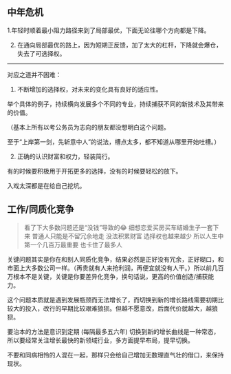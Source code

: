 ## 中年危机
1.年轻时顺着最小阻力路径来到了局部最优，下面无论往哪个方向都是下降。

2. 在通向局部最优的路上，因为短期正反馈，加了太大的杠杆，下降就会爆仓，失去了可选择权。
______________________________
对应之道并不困难：

1. 不断增加的选择权，对未来的变化具有良好的适应性。

举个具体的例子，持续横向发展多个不同的专业，持续捕获不同的新技术及其带来的价值。

（基本上所有以考公务员为志向的朋友都没想明白这个问题。

至于“上岸第一剑，先斩意中人”的说法，槽点太多，都不知道从哪里开始吐槽。）

2. 正确的认识财富和权力，轻装简行。

有的时候要积极用于开拓更多的选择，没有的时候要轻松的放下。

入戏太深都是在给自己挖坑。

## 工作/同质化竞争

> 看了下大多数问题还是“没钱”导致的😂 细想恋爱买房买车结婚生子一套下来 普通人只能是不留冗余地走 没法积累财富 选择权也越来越少  所以人生中第一个几百万最重要 也卡住了最多人

关键问题其实是你在和别人同质化竞争，结果必然是正好没有冗余，正好糊口，和市面上大多数公司一样。（再贵就有人来抢利润，再便宜就没有人干。）所以前几百万根本不是关键，关键是你要差异化竞争，换句话说，更高的价值创造/捕获能力。

这个问题本质就是遇到发展瓶颈而无法增长了，而切换到新的增长路线需要初期比较大的投入，改行的早期比较艰难狼狈。但越不愿意改，后面代价就越大，越狼狈。

要治本的方法是意识到定期 (每隔最多五六年) 切换到新的增长曲线是一种常态，所以要经常关注增长最快的新领域行业，多方面提早布局，提早切换。

不要和同病相怜的人混在一起，那样只会给自己增加无数理直气壮的借口，来保持现状。